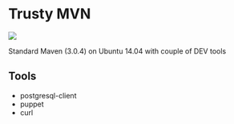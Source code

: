 # Trusty MVN

[![](https://badge.imagelayers.io/wavesoftware/trusty-mvn:latest.svg)](https://imagelayers.io/?images=wavesoftware/trusty-mvn:latest 'Get your own badge on imagelayers.io')

Standard Maven (3.0.4) on Ubuntu 14.04 with couple of DEV tools

## Tools

 * postgresql-client
 * puppet
 * curl
